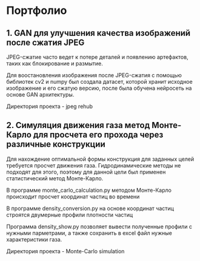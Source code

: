# Портфолио

## 1. GAN для улучшения качества изображений после сжатия JPEG

JPEG-сжатие часто ведет к потере деталей и появлению артефактов, таких как блокирование и размытие.

Для воостановления изображения после JPEG-сжатия с помощью библиотек cv2 и numpy был создала датасет, которой хранит исходное изображение и его сжатую версию, после была обучена нейросеть на основе GAN архитектуры.

Директория проекта - jpeg rehub

## 2. Симуляция движения газа метод Монте-Карло для просчета его прохода через различные конструкции

Для нахождение оптимальной формы конструкция для заданных целей требуется просчет движения газа. Гидродинамические методы не подходят для этого, поэтому для данной цели был применен статистический метод Монте-Карло.

В программе monte_carlo_calculation.py методом Монте-Карло происходит просчет координат частиц во времени

В программе density_conversion.py на основе координат частиц строятся двумерные профили плотности частиц

Программа density_show.py позволяет вывести полученные профили с нужными парметрами, а также сохранить в excel файл нужные характеристики газа.

Директория проекта - Monte-Carlo simulation

